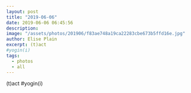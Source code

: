 ```yaml
---
layout: post
title: "2019-06-06"
date: 2019-06-06 06:45:56
description: 
image: "/assets/photos/201906/f83ae748a19ca22283cbe673b5ffd16e.jpg"
author: Elise Plain
excerpt: (t)act 
#yogin(i)
tags: 
  - photos
  - all
---
```


(t)act 
#yogin(i)
<p></p>
